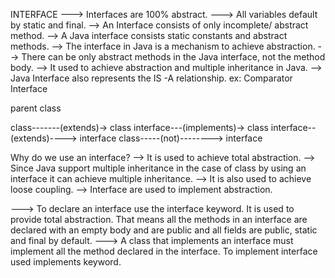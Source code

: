 
INTERFACE
---> Interfaces are 100% abstract.
---> All variables default by static and final.
--> An Interface consists of only incomplete/ abstract method.
--> A Java interface consists static constants and abstract methods.
--> The interface in Java is a mechanism to achieve abstraction.
--> There can be only abstract methods in the Java interface, not the method body.
--> It used to achieve abstraction and multiple inheritance in Java.
--> Java Interface also represents the IS -A relationship.
ex: Comparator Interface


  parent                class
  
class-------(extends)-> class
interface---(implements)-> class
interface--(extends)----> interface
class-----(not)--------> interface

Why do we use an interface?
--> It is used to achieve total abstraction.
--> Since Java support multiple inheritance in the case of class by using an interface it can achieve multiple inheritance.
--> It is also used to achieve loose coupling.
--> Interface are used to implement abstraction.


---> To declare an interface use the interface keyword. It is used to provide total abstraction. That means all the methods in an 
 interface are declared with an empty body and are public and all fields are public, static and final by default.
---> A class that implements an interface must implement all the method declared in the interface. To implement interface used implements keyword.

